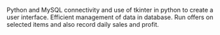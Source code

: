 Python and MySQL connectivity and use of tkinter in python to create a user interface.
Efficient management of data in database.
Run offers on selected items and also record daily sales and profit.
